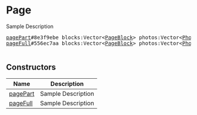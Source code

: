 # Page

Sample Description

<pre>
<a href="../constructor/pagePart.md">pagePart</a>#8e3f9ebe blocks:Vector&lt;<a href="../type/PageBlock.md">PageBlock</a>&gt; photos:Vector&lt;<a href="../type/Photo.md">Photo</a>&gt; documents:Vector&lt;<a href="../type/Document.md">Document</a>&gt; = <a href="../type/Page.md">Page</a>;
<a href="../constructor/pageFull.md">pageFull</a>#556ec7aa blocks:Vector&lt;<a href="../type/PageBlock.md">PageBlock</a>&gt; photos:Vector&lt;<a href="../type/Photo.md">Photo</a>&gt; documents:Vector&lt;<a href="../type/Document.md">Document</a>&gt; = <a href="../type/Page.md">Page</a>;

</pre>

## Constructors

| Name | Description |
|------|-------------|
| [pagePart](../constructor/pagePart.md) | Sample Description |
| [pageFull](../constructor/pageFull.md) | Sample Description |

